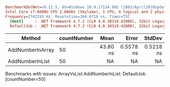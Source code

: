 ``` ini

BenchmarkDotNet=v0.11.5, OS=Windows 10.0.17134.885 (1803/April2018Update/Redstone4)
Intel Core i7-6600U CPU 2.60GHz (Skylake), 1 CPU, 4 logical and 2 physical cores
Frequency=2742193 Hz, Resolution=364.6716 ns, Timer=TSC
  [Host]     : .NET Framework 4.7.2 (CLR 4.0.30319.42000), 32bit LegacyJIT-v4.7.3416.0
  DefaultJob : .NET Framework 4.7.2 (CLR 4.0.30319.42000), 32bit LegacyJIT-v4.7.3416.0


```
|           Method | countNumber |     Mean |     Error |    StdDev |
|----------------- |------------ |---------:|----------:|----------:|
| AddNumberInArray |          50 | 43.80 ns | 0.5578 ns | 0.5218 ns |
|  AddNumberInList |          50 |       NA |        NA |        NA |

Benchmarks with issues:
  ArrayVsList.AddNumberInList: DefaultJob [countNumber=50]
